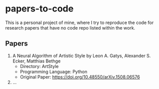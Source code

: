 # papers-to-code
This is a personal project of mine, where I try to reproduce the code for research papers that have no code repo listed within the work.

## Papers
1) A Neural Algorithm of Artistic Style by Leon A. Gatys, Alexander S. Ecker, Matthias Bethge
   - Directory: ArtStyle
   - Programming Language: Python
   - Original Paper: https://doi.org/10.48550/arXiv.1508.06576 
2) ...
